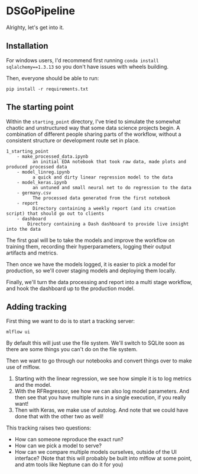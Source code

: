 # DSGoPipeline

Alrighty, let's get into it.

## Installation

For windows users, I'd recommend first running `conda install sqlalchemy==1.3.13` so you don't have issues with wheels building.

Then, everyone should be able to run:

`pip install -r requirements.txt`

## The starting point

Within the `starting_point` directory, I've tried to simulate the somewhat chaotic and unstructured way that some data science projects
begin. A combination of different people sharing parts of the workflow, without a consistent
structure or development route set in place.

```
1_starting_point
    - make_processed_data.ipynb
          an initial EDA notebook that took raw data, made plots and produced processed data
    - model_linreg.ipynb
          a quick and dirty linear regression model to the data
    - model_keras.ipynb
          an untuned and small neural net to do regression to the data
    - germany.csv
          The processed data generated from the first notebook
    - report
          Directory containing a weekly report (and its creation script) that should go out to clients
    - dashboard
        Directory containing a Dash dashboard to provide live insight into the data
```

The first goal will be to take the models and improve the workflow on training them, recording their hyperparameters,
logging their output artifacts and metrics.

Then once we have the models logged, it is easier to pick a model for production, so we'll cover staging models and 
deploying them locally. 

Finally, we'll turn the data processing and report into a multi stage workflow, and hook
the dashboard up to the production model.

## Adding tracking

First thing we want to do is to start a tracking server:

`mlflow ui`

By default this will just use the file system. We'll switch to SQLite soon as there
are some things you can't do on the file system.

Then we want to go through our notebooks and convert things over to make use of mlflow.

1. Starting with the linear regression, we see how simple it is to log metrics and the model.
2. With the RFRegressor, see how we can also log model parameters. And then see that you have multiple runs in a single execution, if you really want!
3. Then with Keras, we make use of autolog. And note that we could have done that with the other two as well!

This tracking raises two questions:
* How can someone reproduce the exact run?
* How can we pick a model to serve?
* How can we compare multiple models ourselves, outside of the UI interface? (Note that this will probably be built into mlflow at some point, and atm tools like Neptune can do it for you)

